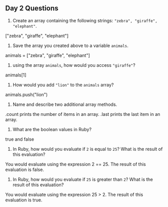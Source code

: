 ## Day 2 Questions

1. Create an array containing the following strings: `"zebra", "giraffe", "elephant"`.

["zebra", "giraffe", "elephant"]

1. Save the array you created above to a variable `animals`.

animals = ["zebra", "giraffe", "elephant"]

1. using the array `animals`, how would you access `"giraffe"`?

animals[1]

1. How would you add `"lion"` to the `animals` array?

animals.push("lion")

1. Name and describe two additional array methods.

.count prints the number of items in an array. .last prints the last item in an array.

1. What are the boolean values in Ruby?

true and false

1. In Ruby, how would you evaluate if `2` is equal to `25`? What is the result of this evaluation?

You would evaluate using the expression 2 == 25. The result of this evaluation is false.

1. In Ruby, how would you evaluate if `25` is greater than `2`? What is the result of this evaluation?

You would evaluate using the expression 25 > 2. The result of this evaluation is true.
